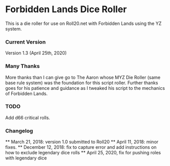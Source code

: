 # Forbidden Lands Dice Roller
This is a die roller for use on Roll20.net with Forbidden Lands using the YZ system. 

### Current Version
Version 1.3 (April 25th, 2020) 

### Many Thanks	
More thanks than I can give go to The Aaron whose MYZ Die Roller (same base rule system) was the foundation for this script roller. Further thanks goes for his patience and guidance as I tweaked his script to the mechanics of Forbidden Lands.

### TODO

Add d66 critical rolls.
	
### Changelog

** March 21, 2018: version 1.0 submitted to Roll20
** April 11, 2018: minor fixes.
** December 12, 2018: fix to capture error and add instructions on how to exclude legendary dice rolls
** April 25, 2020, fix for pushing roles with legendary dice
